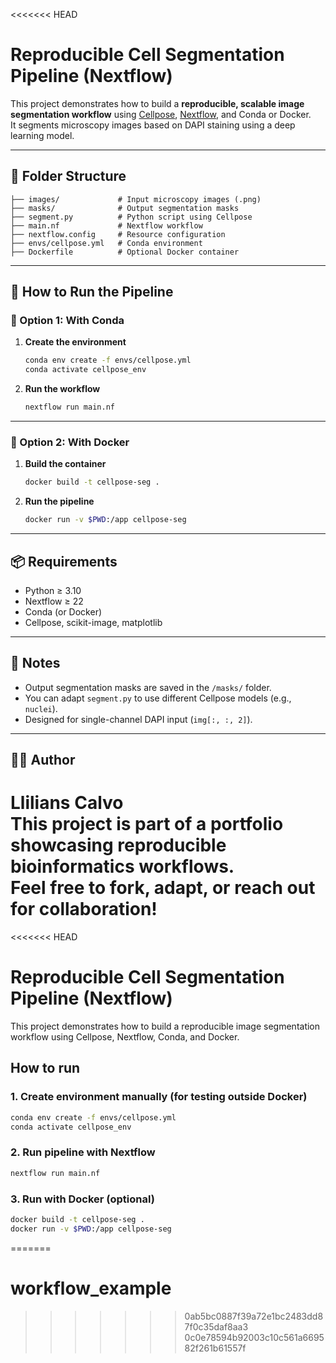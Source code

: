 <<<<<<< HEAD
# Reproducible Cell Segmentation Pipeline (Nextflow)

This project demonstrates how to build a **reproducible, scalable image segmentation workflow** using [Cellpose](https://www.cellpose.org/), [Nextflow](https://www.nextflow.io/), and Conda or Docker.  
It segments microscopy images based on DAPI staining using a deep learning model.

---

## 📁 Folder Structure

```
├── images/             # Input microscopy images (.png)
├── masks/              # Output segmentation masks
├── segment.py          # Python script using Cellpose
├── main.nf             # Nextflow workflow
├── nextflow.config     # Resource configuration
├── envs/cellpose.yml   # Conda environment
├── Dockerfile          # Optional Docker container
```

---

## 🚀 How to Run the Pipeline

### 🔧 Option 1: With Conda

1. **Create the environment**
   ```bash
   conda env create -f envs/cellpose.yml
   conda activate cellpose_env
   ```

2. **Run the workflow**
   ```bash
   nextflow run main.nf
   ```

---

### 🐳 Option 2: With Docker

1. **Build the container**
   ```bash
   docker build -t cellpose-seg .
   ```

2. **Run the pipeline**
   ```bash
   docker run -v $PWD:/app cellpose-seg
   ```

---

## 📦 Requirements

- Python ≥ 3.10
- Nextflow ≥ 22
- Conda (or Docker)
- Cellpose, scikit-image, matplotlib

---

## 📌 Notes

- Output segmentation masks are saved in the `/masks/` folder.
- You can adapt `segment.py` to use different Cellpose models (e.g., `nuclei`).
- Designed for single-channel DAPI input (`img[:, :, 2]`).

---

## 👩‍🔬 Author

**Llilians Calvo**  
This project is part of a portfolio showcasing reproducible bioinformatics workflows.  
Feel free to fork, adapt, or reach out for collaboration!
=======
<<<<<<< HEAD
# Reproducible Cell Segmentation Pipeline (Nextflow)

This project demonstrates how to build a reproducible image segmentation workflow using Cellpose, Nextflow, Conda, and Docker.

## How to run

### 1. Create environment manually (for testing outside Docker)
```bash
conda env create -f envs/cellpose.yml
conda activate cellpose_env
```

### 2. Run pipeline with Nextflow
```bash
nextflow run main.nf
```

### 3. Run with Docker (optional)
```bash
docker build -t cellpose-seg .
docker run -v $PWD:/app cellpose-seg
```
=======
# workflow_example
>>>>>>> 0ab5bc0887f39a72e1bc2483dd87f0c35daf8aa3
>>>>>>> 0c0e78594b92003c10c561a669582f261b61557f
